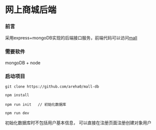# 网上商城后端

### 前言
采用express+mongoDB实现的后端接口服务，前端代码可以访问[mall](https://github.com/areha0/mall)

### 需要软件
mongoDB + node

### 启动项目
```
git clone https://github.com/areha0/mall-db

npm install

npm run init   // 初始化数据库

npm run dev    
```
初始化数据库时不包括用户基本信息， 可以直接在注册页面注册创建对象用户


